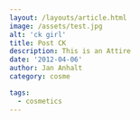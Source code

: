 ```yaml
---
layout: /layouts/article.html
image: /assets/test.jpg
alt: 'ck girl'
title: Post CK
description: This is an Attire
date: '2012-04-06'
author: Jan Anhalt
category: cosme

tags:
  - cosmetics
---
```

